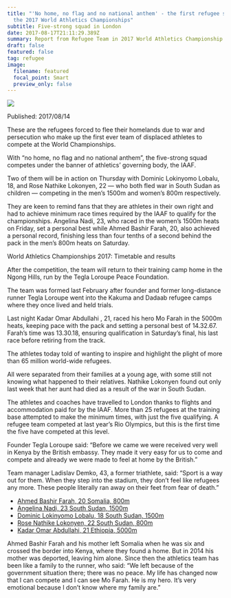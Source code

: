 ```yaml
---
title: "'No home, no flag and no national anthem' - the first refugee squad at
  the 2017 World Athletics Championships"
subtitle: Five-strong squad in London
date: 2017-08-17T21:11:29.389Z
summary: Report from Refugee Team in 2017 World Athletics Championship
draft: false
featured: false
tag: refugee
image:
  filename: featured
  focal_point: Smart
  preview_only: false
---
```

![](https://web.archive.org/web/20181118164522im_/http://teglapeacefoundation.org/wp-content/uploads/2017/08/wacrefugee1008ab-e1502716280601.jpg)

Published: 2017/08/14

These are the refugees forced to flee their homelands due to war and persecution who make up the first ever team of displaced athletes to compete at the World Championships.

With “no home, no flag and no national anthem”, the five-strong squad competes under the banner of athletics’ governing body, the IAAF.

Two of them will be in action on Thursday with Dominic Lokinyomo Lobalu, 18, and Rose Nathike Lokonyen, 22 — who both fled war in South Sudan as children — competing in the men’s 1500m and women’s 800m respectively.

They are keen to remind fans that they are athletes in their own right and had to achieve minimum race times required by the IAAF to qualify for the championships. Angelina Nadi, 23, who raced in the women’s 1500m heats on Friday, set a personal best while Ahmed Bashir Farah, 20, also achieved a personal record, finishing less than four tenths of a second behind the pack in the men’s 800m heats on Saturday.

World Athletics Championships 2017: Timetable and results

After the competition, the team will return to their training camp home in the Ngong Hills, run by the Tegla Loroupe Peace Foundation.

The team was formed last February after founder and former long-distance runner Tegla Loroupe went into the Kakuma and Dadaab refugee camps where they once lived and held trials.

Last night Kadar Omar Abdullahi , 21, raced his hero Mo Farah in the 5000m heats, keeping pace with the pack and setting a personal best of 14.32.67. Farah’s time was 13.30.18, ensuring qualification in Saturday’s final, his last race before retiring from the track.

The athletes today told of wanting to inspire and highlight the plight of more than 65 million world-wide refugees.

All were separated from their families at a young age, with some still not knowing what happened to their relatives. Nathike Lokonyen found out only last week that her aunt had died as a result of the war in South Sudan.

The athletes and coaches have travelled to London thanks to flights and accommodation paid for by the IAAF. More than 25 refugees at the training base attempted to make the minimum times, with just the five qualifying. A refugee team competed at last year’s Rio Olympics, but this is the first time the five have competed at this level.

Founder Tegla Loroupe said: “Before we came we were received very well in Kenya by the British embassy. They made it very easy for us to come and compete and already we were made to feel at home by the British.”

Team manager Ladislav Demko, 43, a former triathlete, said: “Sport is a way out for them. When they step into the stadium, they don’t feel like refugees any more. These people literally ran away on their feet from fear of death.”

* [Ahmed Bashir Farah, 20 Somalia, 800m](https://web.archive.org/web/20181121030900/http://teglapeacefoundation.org/2017/08/14/no-home-no-flag-and-no-national-anthem-the-first-refugee-squad-at-the-world-athletics-championships/#tabs-1502716501779)
* [Angelina Nadi, 23 South Sudan, 1500m](https://web.archive.org/web/20181121030900/http://teglapeacefoundation.org/2017/08/14/no-home-no-flag-and-no-national-anthem-the-first-refugee-squad-at-the-world-athletics-championships/#tabs-1502716547395)
* [Dominic Lokinyomo Lobalu, 18 South Sudan, 1500m](https://web.archive.org/web/20181121030900/http://teglapeacefoundation.org/2017/08/14/no-home-no-flag-and-no-national-anthem-the-first-refugee-squad-at-the-world-athletics-championships/#tabs-1502716580327)
* [Rose Nathike Lokonyen, 22 South Sudan, 800m](https://web.archive.org/web/20181121030900/http://teglapeacefoundation.org/2017/08/14/no-home-no-flag-and-no-national-anthem-the-first-refugee-squad-at-the-world-athletics-championships/#tabs-1502716608387)
* [Kadar Omar Abdullahi, 21 Ethiopia, 5000m](https://web.archive.org/web/20181121030900/http://teglapeacefoundation.org/2017/08/14/no-home-no-flag-and-no-national-anthem-the-first-refugee-squad-at-the-world-athletics-championships/#tabs-1502716642144)

Ahmed Bashir Farah and his mother left Somalia when he was six and crossed the border into Kenya, where they found a home. But in 2014 his mother was deported, leaving him alone. Since then the athletics team has been like a family to the runner, who said: “We left because of the government situation there; there was no peace. My life has changed now that I can compete and I can see Mo Farah. He is my hero. It’s very emotional because I don’t know where my family are.”